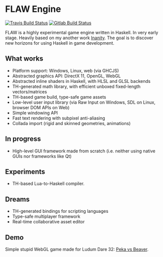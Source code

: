 # FLAW Engine

[![Travis Build Status](https://travis-ci.org/quyse/flaw.svg?branch=master)](https://travis-ci.org/quyse/flaw)
[![Gitlab Build Status](https://gitlab.com/quyse/flaw/badges/master/build.svg)](https://gitlab.com/quyse/flaw/builds)

FLAW is a highly experimental game engine written in Haskell. In very early stage. Heavily based on my another work [Inanity](https://github.com/quyse/inanity). The goal is to discover new horizons for using Haskell in game development.

## What works

* Platform support: Windows, Linux, web (via GHCJS)
* Abstracted graphics API: DirectX 11, OpenGL, WebGL
* Abstracted inline shaders in Haskell, with HLSL and GLSL backends
* TH-generated math library, with efficient unboxed fixed-length vectors/matrices
* TH-based game build, type-safe game assets
* Low-level user input library (via Raw Input on Windows, SDL on Linux, browser DOM APIs on Web)
* Simple windowing API
* Fast text rendering with subpixel anti-aliasing
* Collada import (rigid and skinned geometries, animations)

## In progress

* High-level GUI framework made from scratch (i.e. neither using native GUIs nor frameworks like Qt)

## Experiments

* TH-based Lua-to-Haskell compiler.

## Dreams

* TH-generated bindings for scripting languages
* Type-safe multiplayer framework
* Real-time collaborative asset editor

## Demo

Simple stupid WebGL game made for Ludum Dare 32: [Peka vs Beaver](http://ludumdare.com/compo/ludum-dare-32/?action=preview&uid=49212).
